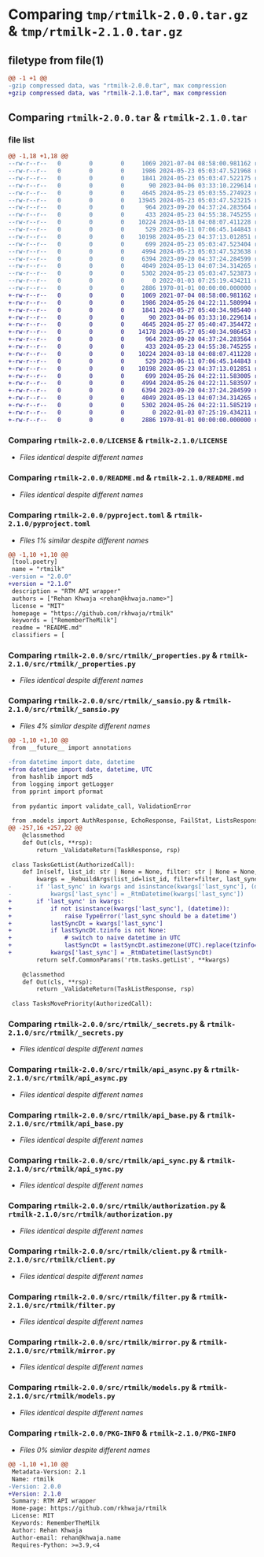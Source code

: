 # Comparing `tmp/rtmilk-2.0.0.tar.gz` & `tmp/rtmilk-2.1.0.tar.gz`

## filetype from file(1)

```diff
@@ -1 +1 @@
-gzip compressed data, was "rtmilk-2.0.0.tar", max compression
+gzip compressed data, was "rtmilk-2.1.0.tar", max compression
```

## Comparing `rtmilk-2.0.0.tar` & `rtmilk-2.1.0.tar`

### file list

```diff
@@ -1,18 +1,18 @@
--rw-r--r--   0        0        0     1069 2021-07-04 08:58:00.981162 rtmilk-2.0.0/LICENSE
--rw-r--r--   0        0        0     1986 2024-05-23 05:03:47.521968 rtmilk-2.0.0/README.md
--rw-r--r--   0        0        0     1841 2024-05-23 05:03:47.522175 rtmilk-2.0.0/pyproject.toml
--rw-r--r--   0        0        0       90 2023-04-06 03:33:10.229614 rtmilk-2.0.0/src/rtmilk/__init__.py
--rw-r--r--   0        0        0     4645 2024-05-23 05:03:55.274923 rtmilk-2.0.0/src/rtmilk/_properties.py
--rw-r--r--   0        0        0    13945 2024-05-23 05:03:47.523215 rtmilk-2.0.0/src/rtmilk/_sansio.py
--rw-r--r--   0        0        0      964 2023-09-20 04:37:24.283564 rtmilk-2.0.0/src/rtmilk/_secrets.py
--rw-r--r--   0        0        0      433 2024-05-23 04:55:38.745255 rtmilk-2.0.0/src/rtmilk/_utils.py
--rw-r--r--   0        0        0    10224 2024-03-18 04:08:07.411228 rtmilk-2.0.0/src/rtmilk/api_async.py
--rw-r--r--   0        0        0      529 2023-06-11 07:06:45.144843 rtmilk-2.0.0/src/rtmilk/api_base.py
--rw-r--r--   0        0        0    10198 2024-05-23 04:37:13.012851 rtmilk-2.0.0/src/rtmilk/api_sync.py
--rw-r--r--   0        0        0      699 2024-05-23 05:03:47.523404 rtmilk-2.0.0/src/rtmilk/authorization.py
--rw-r--r--   0        0        0     4994 2024-05-23 05:03:47.523638 rtmilk-2.0.0/src/rtmilk/client.py
--rw-r--r--   0        0        0     6394 2023-09-20 04:37:24.284599 rtmilk-2.0.0/src/rtmilk/filter.py
--rw-r--r--   0        0        0     4049 2024-05-13 04:07:34.314265 rtmilk-2.0.0/src/rtmilk/mirror.py
--rw-r--r--   0        0        0     5302 2024-05-23 05:03:47.523873 rtmilk-2.0.0/src/rtmilk/models.py
--rw-r--r--   0        0        0        0 2022-01-03 07:25:19.434211 rtmilk-2.0.0/src/rtmilk/py.typed
--rw-r--r--   0        0        0     2886 1970-01-01 00:00:00.000000 rtmilk-2.0.0/PKG-INFO
+-rw-r--r--   0        0        0     1069 2021-07-04 08:58:00.981162 rtmilk-2.1.0/LICENSE
+-rw-r--r--   0        0        0     1986 2024-05-26 04:22:11.580994 rtmilk-2.1.0/README.md
+-rw-r--r--   0        0        0     1841 2024-05-27 05:40:34.985440 rtmilk-2.1.0/pyproject.toml
+-rw-r--r--   0        0        0       90 2023-04-06 03:33:10.229614 rtmilk-2.1.0/src/rtmilk/__init__.py
+-rw-r--r--   0        0        0     4645 2024-05-27 05:40:47.354472 rtmilk-2.1.0/src/rtmilk/_properties.py
+-rw-r--r--   0        0        0    14178 2024-05-27 05:40:34.986453 rtmilk-2.1.0/src/rtmilk/_sansio.py
+-rw-r--r--   0        0        0      964 2023-09-20 04:37:24.283564 rtmilk-2.1.0/src/rtmilk/_secrets.py
+-rw-r--r--   0        0        0      433 2024-05-23 04:55:38.745255 rtmilk-2.1.0/src/rtmilk/_utils.py
+-rw-r--r--   0        0        0    10224 2024-03-18 04:08:07.411228 rtmilk-2.1.0/src/rtmilk/api_async.py
+-rw-r--r--   0        0        0      529 2023-06-11 07:06:45.144843 rtmilk-2.1.0/src/rtmilk/api_base.py
+-rw-r--r--   0        0        0    10198 2024-05-23 04:37:13.012851 rtmilk-2.1.0/src/rtmilk/api_sync.py
+-rw-r--r--   0        0        0      699 2024-05-26 04:22:11.583005 rtmilk-2.1.0/src/rtmilk/authorization.py
+-rw-r--r--   0        0        0     4994 2024-05-26 04:22:11.583597 rtmilk-2.1.0/src/rtmilk/client.py
+-rw-r--r--   0        0        0     6394 2023-09-20 04:37:24.284599 rtmilk-2.1.0/src/rtmilk/filter.py
+-rw-r--r--   0        0        0     4049 2024-05-13 04:07:34.314265 rtmilk-2.1.0/src/rtmilk/mirror.py
+-rw-r--r--   0        0        0     5302 2024-05-26 04:22:11.585219 rtmilk-2.1.0/src/rtmilk/models.py
+-rw-r--r--   0        0        0        0 2022-01-03 07:25:19.434211 rtmilk-2.1.0/src/rtmilk/py.typed
+-rw-r--r--   0        0        0     2886 1970-01-01 00:00:00.000000 rtmilk-2.1.0/PKG-INFO
```

### Comparing `rtmilk-2.0.0/LICENSE` & `rtmilk-2.1.0/LICENSE`

 * *Files identical despite different names*

### Comparing `rtmilk-2.0.0/README.md` & `rtmilk-2.1.0/README.md`

 * *Files identical despite different names*

### Comparing `rtmilk-2.0.0/pyproject.toml` & `rtmilk-2.1.0/pyproject.toml`

 * *Files 1% similar despite different names*

```diff
@@ -1,10 +1,10 @@
 [tool.poetry]
 name = "rtmilk"
-version = "2.0.0"
+version = "2.1.0"
 description = "RTM API wrapper"
 authors = ["Rehan Khwaja <rehan@khwaja.name>"]
 license = "MIT"
 homepage = "https://github.com/rkhwaja/rtmilk"
 keywords = ["RememberTheMilk"]
 readme = "README.md"
 classifiers = [
```

### Comparing `rtmilk-2.0.0/src/rtmilk/_properties.py` & `rtmilk-2.1.0/src/rtmilk/_properties.py`

 * *Files identical despite different names*

### Comparing `rtmilk-2.0.0/src/rtmilk/_sansio.py` & `rtmilk-2.1.0/src/rtmilk/_sansio.py`

 * *Files 4% similar despite different names*

```diff
@@ -1,10 +1,10 @@
 from __future__ import annotations
 
-from datetime import date, datetime
+from datetime import date, datetime, UTC
 from hashlib import md5
 from logging import getLogger
 from pprint import pformat
 
 from pydantic import validate_call, ValidationError
 
 from .models import AuthResponse, EchoResponse, FailStat, ListsResponse, NotesResponse, PriorityDirectionEnum, PriorityEnum, RTMError, SettingsResponse, SingleListResponse, SubscriptionListResponse, SubscriptionResponse, TagListResponse, TaskListResponse, TaskPayload, TaskResponse, TimelineResponse, TopicListResponse
@@ -257,16 +257,22 @@
 	@classmethod
 	def Out(cls, **rsp):
 		return _ValidateReturn(TaskResponse, rsp)
 
 class TasksGetList(AuthorizedCall):
 	def In(self, list_id: str | None = None, filter: str | None = None, last_sync: datetime | None = None):
 		kwargs = _RebuildArgs(list_id=list_id, filter=filter, last_sync=last_sync)
-		if 'last_sync' in kwargs and isinstance(kwargs['last_sync'], (datetime)):
-			kwargs['last_sync'] = _RtmDatetime(kwargs['last_sync'])
+		if 'last_sync' in kwargs:
+			if not isinstance(kwargs['last_sync'], (datetime)):
+				raise TypeError('last_sync should be a datetime')
+			lastSyncDt = kwargs['last_sync']
+			if lastSyncDt.tzinfo is not None:
+				# switch to naive datetime in UTC
+				lastSyncDt = lastSyncDt.astimezone(UTC).replace(tzinfo=None)
+			kwargs['last_sync'] = _RtmDatetime(lastSyncDt)
 		return self.CommonParams('rtm.tasks.getList', **kwargs)
 
 	@classmethod
 	def Out(cls, **rsp):
 		return _ValidateReturn(TaskListResponse, rsp)
 
 class TasksMovePriority(AuthorizedCall):
```

### Comparing `rtmilk-2.0.0/src/rtmilk/_secrets.py` & `rtmilk-2.1.0/src/rtmilk/_secrets.py`

 * *Files identical despite different names*

### Comparing `rtmilk-2.0.0/src/rtmilk/api_async.py` & `rtmilk-2.1.0/src/rtmilk/api_async.py`

 * *Files identical despite different names*

### Comparing `rtmilk-2.0.0/src/rtmilk/api_base.py` & `rtmilk-2.1.0/src/rtmilk/api_base.py`

 * *Files identical despite different names*

### Comparing `rtmilk-2.0.0/src/rtmilk/api_sync.py` & `rtmilk-2.1.0/src/rtmilk/api_sync.py`

 * *Files identical despite different names*

### Comparing `rtmilk-2.0.0/src/rtmilk/authorization.py` & `rtmilk-2.1.0/src/rtmilk/authorization.py`

 * *Files identical despite different names*

### Comparing `rtmilk-2.0.0/src/rtmilk/client.py` & `rtmilk-2.1.0/src/rtmilk/client.py`

 * *Files identical despite different names*

### Comparing `rtmilk-2.0.0/src/rtmilk/filter.py` & `rtmilk-2.1.0/src/rtmilk/filter.py`

 * *Files identical despite different names*

### Comparing `rtmilk-2.0.0/src/rtmilk/mirror.py` & `rtmilk-2.1.0/src/rtmilk/mirror.py`

 * *Files identical despite different names*

### Comparing `rtmilk-2.0.0/src/rtmilk/models.py` & `rtmilk-2.1.0/src/rtmilk/models.py`

 * *Files identical despite different names*

### Comparing `rtmilk-2.0.0/PKG-INFO` & `rtmilk-2.1.0/PKG-INFO`

 * *Files 0% similar despite different names*

```diff
@@ -1,10 +1,10 @@
 Metadata-Version: 2.1
 Name: rtmilk
-Version: 2.0.0
+Version: 2.1.0
 Summary: RTM API wrapper
 Home-page: https://github.com/rkhwaja/rtmilk
 License: MIT
 Keywords: RememberTheMilk
 Author: Rehan Khwaja
 Author-email: rehan@khwaja.name
 Requires-Python: >=3.9,<4
```

